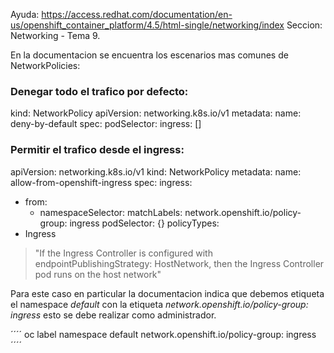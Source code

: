 Ayuda: https://access.redhat.com/documentation/en-us/openshift_container_platform/4.5/html-single/networking/index
Seccion: Networking - Tema 9.

En la documentacion se encuentra los escenarios mas comunes de NetworkPolicies:

### Denegar todo el trafico por defecto:

kind: NetworkPolicy
apiVersion: networking.k8s.io/v1
metadata:
  name: deny-by-default
spec:
  podSelector:
  ingress: []


### Permitir el trafico desde el ingress:

apiVersion: networking.k8s.io/v1
kind: NetworkPolicy
metadata:
  name: allow-from-openshift-ingress
spec:
  ingress:
  - from:
    - namespaceSelector:
        matchLabels:
          network.openshift.io/policy-group: ingress
  podSelector: {}
  policyTypes:
  - Ingress

> "If the Ingress Controller is configured with endpointPublishingStrategy: HostNetwork, then the Ingress Controller pod runs on the host network"

Para este caso en particular la documentacion indica que debemos etiqueta el namespace *default* con la etiqueta *network.openshift.io/policy-group: ingress* esto se debe realizar como administrador.

´´´´
oc label namespace default network.openshift.io/policy-group: ingress
´´´´
